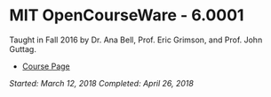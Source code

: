 # MIT OpenCourseWare - 6.0001

Taught in Fall 2016 by Dr. Ana Bell, Prof. Eric Grimson, and Prof. John Guttag.

* [Course Page](https://ocw.mit.edu/courses/electrical-engineering-and-computer-science/6-0001-introduction-to-computer-science-and-programming-in-python-fall-2016/index.htm)

_Started: March 12, 2018_
_Completed: April 26, 2018_